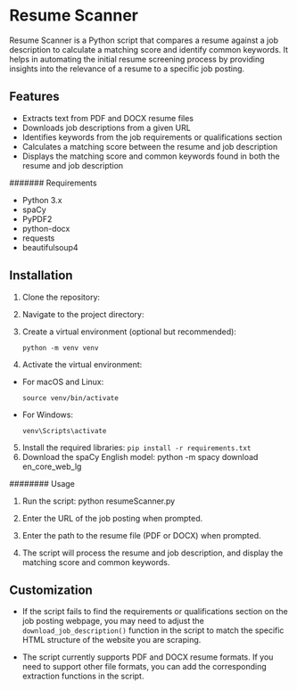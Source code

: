 # Resume Scanner

Resume Scanner is a Python script that compares a resume against a job description to calculate a matching score and identify common keywords. It helps in automating the initial resume screening process by providing insights into the relevance of a resume to a specific job posting.

## Features

- Extracts text from PDF and DOCX resume files
- Downloads job descriptions from a given URL
- Identifies keywords from the job requirements or qualifications section
- Calculates a matching score between the resume and job description
- Displays the matching score and common keywords found in both the resume and job description

####### Requirements

- Python 3.x
- spaCy
- PyPDF2
- python-docx
- requests
- beautifulsoup4

## Installation

1. Clone the repository:
2. Navigate to the project directory:
3. Create a virtual environment (optional but recommended):
    ```
    python -m venv venv
    ```


5. Activate the virtual environment:
- For macOS and Linux:
  ```
  source venv/bin/activate
  ```
- For Windows:
  ```
  venv\Scripts\activate
  ```

5. Install the required libraries:
        ```
      pip install -r requirements.txt
        ```
7. Download the spaCy English model:
  python -m spacy download en_core_web_lg

######## Usage

1. Run the script:
  python resumeScanner.py

2. Enter the URL of the job posting when prompted.

3. Enter the path to the resume file (PDF or DOCX) when prompted.

4. The script will process the resume and job description, and display the matching score and common keywords.

## Customization

- If the script fails to find the requirements or qualifications section on the job posting webpage, you may need to adjust the `download_job_description()` function in the script to match the specific HTML structure of the website you are scraping.

- The script currently supports PDF and DOCX resume formats. If you need to support other file formats, you can add the corresponding extraction functions in the script.

